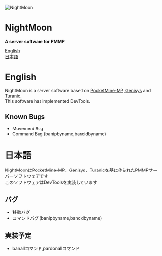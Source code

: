 ﻿![NightMoon](https://github.com/NightMoonTeam/NightMoon/blob/master/src/pocketmine/resources/logo.jpg)</br>

NightMoon
====================
__A server software for PMMP__

[English](#english)  
[日本語](#日本語)   

# English
NightMoon is a server software based on <a href="https://github.com/pmmp/PocketMine-MP" target="_blank">PocketMine-MP</a> ,<a href="https://github.com/iTXTech/Genisys" target="_blank">Genisys</a> and <a href="https://github.com/TuranicTeam/Turanic" target="_blank">Turanic</a>.<br>
This software has implemented DevTools.

Known Bugs
-------------
- Movement Bug
- Command Bug (banipbyname,bancidbyname)

# 日本語
NightMoonは<a href="https://github.com/pmmp/PocketMine-MP" target="_blank">PocketMine-MP</a>、<a href="https://github.com/iTXTech/Genisys" target="_blank">Genisys</a>、<a href="https://github.com/TuranicTeam/Turanic" target="_blank">Turanic</a>を基に作られたPMMPサーバーソフトウェアです<br>
このソフトウェアはDevToolsを実装しています

バグ
-------------
- 移動バグ
- コマンドバグ (banipbyname,bancidbyname)

実装予定
-------------
- banallコマンド,pardonallコマンド
